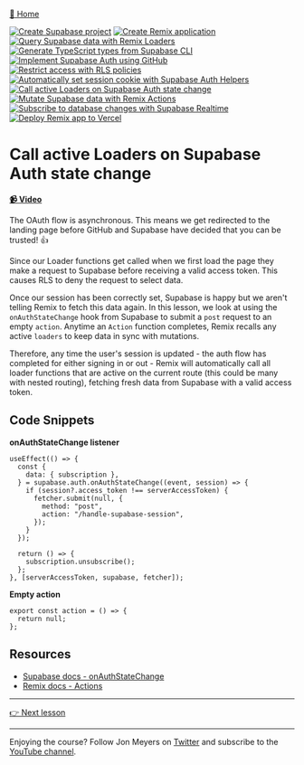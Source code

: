 [🏡 Home](../README.md)

[![Create Supabase project](https://placehold.co/15x15/00ff00/00ff00.png)](../01-create-supabase-project/README.md)
[![Create Remix application](https://placehold.co/15x15/00ff00/00ff00.png)](../02-create-remix-application/README.md)
[![Query Supabase data with Remix Loaders](https://placehold.co/15x15/00ff00/00ff00.png)](../03-query-supabase-data-with-remix-loaders/README.md)
[![Generate TypeScript types from Supabase CLI](https://placehold.co/15x15/00ff00/00ff00.png)](../04-generate-typescript-types-from-supabase-cli/README.md)
[![Implement Supabase Auth using GitHub](https://placehold.co/15x15/00ff00/00ff00.png)](../05-implement-supabase-auth-using-github/README.md)
[![Restrict access with RLS policies](https://placehold.co/15x15/00ff00/00ff00.png)](../06-restrict-access-with-rls-policies/README.md)
[![Automatically set session cookie with Supabase Auth Helpers](https://placehold.co/15x15/00ff00/00ff00.png)](../07-automatically-set-session-cookie-with-supabase-auth-helpers/README.md)
[![Call active Loaders on Supabase Auth state change](https://placehold.co/15x15/00ff00/00ff00.png)](../08-call-active-loaders-on-supabase-auth-state-change/README.md)
[![Mutate Supabase data with Remix Actions](https://placehold.co/15x15/555555/555555.png)](../09-mutate-supabase-data-with-remix-actions/README.md)
[![Subscribe to database changes with Supabase Realtime](https://placehold.co/15x15/555555/555555.png)](../10-subscribe-to-database-changes-with-supabase-realtime/README.md)
[![Deploy Remix app to Vercel](https://placehold.co/15x15/555555/555555.png)](../11-deploy-remix-app-to-vercel/README.md)

# Call active Loaders on Supabase Auth state change

**[📹 Video](https://egghead.io/lessons/remix-keep-data-in-sync-with-mutations-using-active-remix-loader-functions?af=9qsk0a)**

The OAuth flow is asynchronous. This means we get redirected to the landing page before GitHub and Supabase have decided that you can be trusted! 👍

Since our Loader functions get called when we first load the page they make a request to Supabase before receiving a valid access token. This causes RLS to deny the request to select data.

Once our session has been correctly set, Supabase is happy but we aren't telling Remix to fetch this data again. In this lesson, we look at using the `onAuthStateChange` hook from Supabase to submit a `post` request to an empty `action`. Anytime an `Action` function completes, Remix recalls any active `loaders` to keep data in sync with mutations.

Therefore, any time the user's session is updated - the auth flow has completed for either signing in or out - Remix will automatically call all loader functions that are active on the current route (this could be many with nested routing), fetching fresh data from Supabase with a valid access token.

## Code Snippets

**onAuthStateChange listener**

```tsx
useEffect(() => {
  const {
    data: { subscription },
  } = supabase.auth.onAuthStateChange((event, session) => {
    if (session?.access_token !== serverAccessToken) {
      fetcher.submit(null, {
        method: "post",
        action: "/handle-supabase-session",
      });
    }
  });

  return () => {
    subscription.unsubscribe();
  };
}, [serverAccessToken, supabase, fetcher]);
```

**Empty action**

```tsx
export const action = () => {
  return null;
};
```

## Resources

- [Supabase docs - onAuthStateChange](https://supabase.com/docs/reference/javascript/auth-onauthstatechange)
- [Remix docs - Actions](https://remix.run/docs/en/v1/api/conventions#action)

---

[👉 Next lesson](/09-mutate-supabase-data-with-remix-actions/README.md)

---

Enjoying the course? Follow Jon Meyers on [Twitter](https://twitter.com/jonmeyers_io) and subscribe to the [YouTube channel](https://www.youtube.com/c/jonmeyers).
